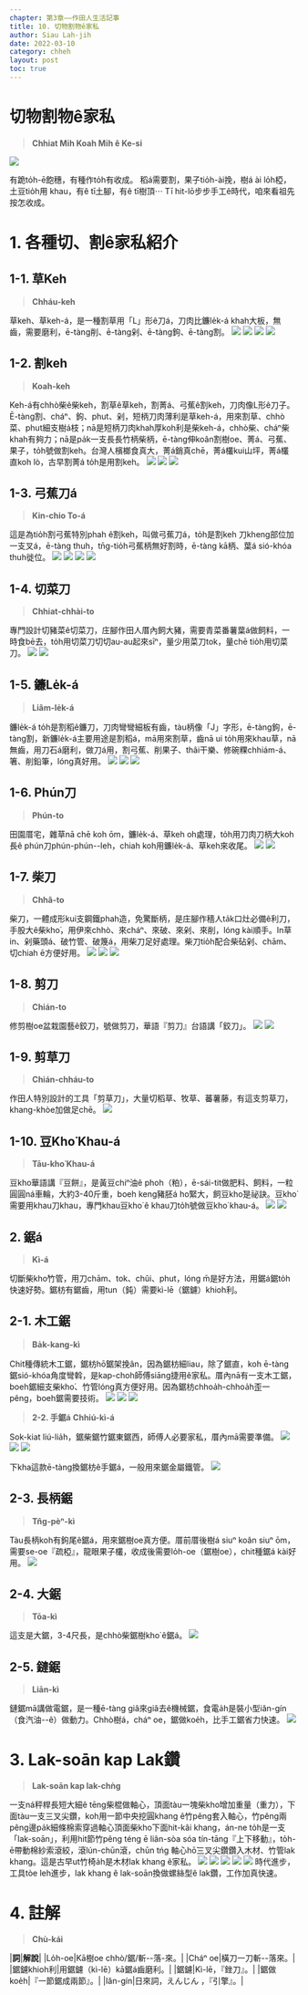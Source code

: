 ```yaml
---
chapter: 第3章——作田人生活記事
title: 10. 切物割物ê家私
author: Siau Lah-jih
date: 2022-03-10
category: chheh
layout: post
toc: true
---
```


# 切物割物ê家私
> **Chhiat Mi̍h Koah Mi̍h ê Ke-si**

![](../too5/08/8-3-6-4-1.大鋸.jpg)

有跪to̍h-ē飽穗，有種作to̍h有收成。
稻á需要割，果子tio̍h-ài挽，樹á ài lo̍h椏，土豆tio̍h用 khau，有ê tī土腳，有ê tī樹頂⋯
Tī hit-lō步步手工ê時代，咱來看祖先按怎收成。

# 1. 各種切、割ê家私紹介

## 1-1. 草Keh
> **Chháu-keh**

草keh、草keh-á，是一種割草用「L」形ê刀á，刀肉比鐮le̍k-á khah大板，無齒，需要磨利，ē-tàng削、ē-tàng剁、ē-tàng鉤、ē-tàng割。
![](../too5/08/8-3-1-1.草鍥仔.jpg)
![](../too5/08/8-3-1-2.草鍥仔.jpg)
![](../too5/08/8-3-1-3.草鍥仔.jpg)
![](../too5/08/8-3-1-4.草鍥仔.jpg)

## 1-2. 割keh
> **Koah-keh**

Keh-á有chhò柴ê柴keh，割草ê草keh，割菁á、弓蕉ê割keh，刀肉像L形ê刀子。Ē-tàng割、cháⁿ、鉤、phut、剁，短柄刀肉薄利是草keh-á，用來割草、chhò菜、phut細支樹á枝；nā是短柄刀肉khah厚koh利是柴keh-á，chhò柴、cháⁿ柴khah有夠力；nā是pa̍k一支長長竹柄柴柄，ē-tàng伸koân割樹oe、菁á、弓蕉、果子，to̍h號做割keh。台灣人檳榔食真大，菁á銷真chē，菁á欉kui山坪，菁á欉直koh lò，古早割菁á to̍h是用割keh。
![](../too5/08/8-3-2-1.割鍥.jpg) 
![](../too5/08/8-3-2-2.割鍥.jpg)
![](../too5/08/8-3-2-3.割鍥.jpg)

## 1-3. 弓蕉刀á
> **Kin-chio To-á**

這是為tio̍h割弓蕉特別phah ê割keh，叫做弓蕉刀á，to̍h是割keh 刀kheng部位加一支叉á，ē-tàng thuh，tn̄g-tio̍h弓蕉柄無好割時，ē-tàng kā柄、葉á sió-khóa thuh徙位。
![](../too5/08/8-3-3-1.弓蕉刀.jpg)
![](../too5/08/8-3-3-2.弓蕉刀.jpg)
![](../too5/08/8-3-3-3.弓蕉刀.jpg)
![](../too5/08/8-3-3-4.弓蕉刀.jpg)

## 1-4. 切菜刀
> **Chhiat-chhài-to**

專門設計切豬菜ê切菜刀，庄腳作田人厝內飼大豬，需要青菜番薯葉á做飼料，一時食bē去，to̍h用切菜刀切切au-au起來sīⁿ，量少用菜刀tok，量chē tio̍h用切菜刀。
![](../too5/08/8-3-5-1.切菜刀.jpg)
![](../too5/08/8-3-5-2.切菜刀竹塘.jpg)

## 1-5. 鐮Le̍k-á
> **Liâm-le̍k-á**

鐮le̍k-á to̍h是割稻ê鐮刀，刀肉彎彎細板有齒，tàu柄像「J」字形，ē-tàng鉤，ē-tàng割，新鐮le̍k-á主要用途是割稻á，mā用來割草，齒nā ui to̍h用來khau草，nā無齒，用刀石á磨利，做刀á用，割弓蕉、削果子、thâi干樂、修碗粿chhiám-á、箸、削鉛筆，lóng真好用。
![](../too5/08/8-3-7-1.鐮力仔.jpg)
![](../too5/08/8-3-7-2.鐮力仔.jpg)
![](../too5/08/8-3-7-3.鐮力仔.jpg)

## 1-6.  Phún刀
> **Phún-to**

田園厝宅，雜草nā chē koh ōm，鐮le̍k-á、草keh oh處理，to̍h用刀肉刀柄大koh長ê phún刀phún-phún--leh，chiah koh用鐮le̍k-á、草keh來收尾。
![](../too5/08/8-3-8-1.翸刀.jpg)
![](../too5/08/8-3-8-2.翸刀.jpg)

## 1-7.  柴刀
> **Chhâ-to**

柴刀，一體成形kui支鋼鐵phah造，免驚斷柄，是庄腳作穡人ta̍k口灶必備ê利刀，手股大ê柴kho͘，用伊來chhò、來cháⁿ、來破、來剁、來削，lóng kài順手。In草in、剁藥頭á、破竹管、破篾á，用柴刀足好處理。柴刀tio̍h配合柴砧剁、chām、切chiah ē方便好用。
![](../too5/08/8-3-9-1.柴刀.jpg) 
![](../too5/08/8-3-9-2.柴刀.jpg)
![](../too5/08/8-3-9-3.柴刀.jpg)

## 1-8. 剪刀
> **Chián-to**

修剪樹oe盆栽園藝ê鉸刀，號做剪刀，華語『剪刀』台語講「鉸刀」。
![](../too5/08/8-3-10-1.剪刀.jpg)
![](../too5/08/8-3-10-2.剪刀.jpg)

## 1-9. 剪草刀
> **Chián-chháu-to**

作田人特別設計的工具「剪草刀」，大量切稻草、牧草、蕃薯藤，有這支剪草刀，khang-khòe加做足chē。
![](../too5/08/8-3-11-1.剪草刀.jpg)

## 1-10. 豆Kho͘ Khau-á
> **Tāu-kho͘ Khau-á**

豆kho͘華語講『豆餅』，是黃豆chiⁿ油ê phoh（粕），ē-sái-tit做肥料、飼料，一粒圓圓ná車輪，大約3-40斤重，boeh keng豬胚á ho͘緊大，飼豆kho͘是祕訣。豆kho͘需要用khau刀khau，專門khau豆kho͘ ê khau刀to̍h號做豆kho͘ khau-á。
![](../too5/08/8-3-12-1.豆箍剾刀.jpg) 
![](../too5/08/8-3-12-2.豆箍剾刀.jpg)

## 2. 鋸á
> **Kì-á**

切斷柴kho͘竹管，用刀chām、tok、chûi、phut，lóng m̄是好方法，用鋸á鋸to̍h快速好勢。鋸枋有鋸齒，用tun（鈍）需要kì-lē（鋸鑢）khioh利。

## 2-1. 木工鋸
> **Ba̍k-kang-kì**

Chit種傳統木工鋸，鋸枋hō͘鋸架挽ân，因為鋸枋細liau，除了鋸直，koh ē-tàng鋸sió-khóa角度彎斡，是kap-choh師傅siāng捷用ê家私。厝內nā有一支木工鋸，boeh鋸細支柴kho͘、竹管lóng真方便好用。因為鋸枋chhoa̍h-chhoa̍h歪一pêng，boeh鋸需要技術。
![](../too5/08/8-3-6-1-1.木工鋸.jpg)
![](../too5/08/8-3-6-1-2.木工鋸.jpg)
![](../too5/08/8-3-6-1-3.手鋸仔原住民.jpg)

> **2-2. 手鋸á**
> **Chhiú-kì-á**

Sok-kiat liú-lia̍h，鋸柴鋸竹鋸東鋸西，師傅人必要家私，厝內mā需要準備。
![](../too5/08/8-3-6-2-1.手鋸仔.jpg) 
![](../too5/08/8-3-6-2-2.手鋸仔.jpg)
![](../too5/08/8-3-6-2-3.手鋸仔.jpg)

下kha這款ē-tàng換鋸枋ê手鋸á，一般用來鋸金屬鐵管。
![](../too5/08/8-3-6-2-4.手鋸仔.jpg)


## 2-3. 長柄鋸
> **Tn̂g-pèⁿ-kì**

Tàu長柄koh有鉤尾ê鋸á，用來鋸樹oe真方便。厝前厝後樹á siuⁿ koân siuⁿ ōm，需要se-oe『疏椏』，龍眼果子欉，收成後需要lo̍h-oe（鋸樹oe），chit種鋸á kài好用。
![](../too5/08/8-3-6-3-1.長柄鋸.jpg)

## 2-4. 大鋸
> **Tōa-kì**

這支是大鋸，3-4尺長，是chhò柴鋸樹kho͘ ê鋸á。
![](../too5/08/8-3-6-4-1.大鋸.jpg)

## 2-5. 鏈鋸
> **Liān-kì**

鏈鋸mā講做電鋸，是一種ē-tàng giâ來giâ去ê機械鋸，食電a̍h是裝小型iăn-gín（食汽油--ê）做動力。Chhò樹á，cháⁿ oe，鋸做koe̍h，比手工鋸省力快速。
![](../too5/08/8-3-6-5-1.鏈鋸.jpg)

# 3. Lak-soān kap Lak鑽
> **Lak-soān kap lak-chǹg**

一支ná秤桿長短大細ê tēng柴棍做軸心，頂面tàu一塊柴kho͘增加重量（重力），下面tàu一支三叉尖鑽，koh用一節中央挖圓khang ê竹pêng套入軸心，竹pêng兩pêng邊pa̍k細條棉索穿過軸心頂面柴kho͘下面hit-kâi khang，án-ne to̍h是一支「lak-soān」，利用hit節竹pêng téng ē liân-sòa sóa tín-tāng『上下移動』，to̍h-ē帶動棉紗索滾絞，滾lún-chūn滾，chūn tńg 軸心hō͘三叉尖鑽鑽入木材、竹管lak khang。這是古早ut竹椅a̍h是木材lak khang ê家私。
![](../too5/08/8-3-13-1.轆鏇.jpg)
![](../too5/08/8-3-13-2.轆鏇原住民.jpg)
![](../too5/08/8-3-13-3.轆鏇.jpg)
![](../too5/08/8-3-13-4.轆鏇.jpg)
![](../too5/08/8-3-13-5.轆鏇.jpg)
時代進步，工具tòe leh進步，lak khang ê lak-soān換做螺絲型ê lak鑽，工作加真快速。

# 4. 註解
> **Chù-kái**

|**詞**|**解說**|
|Lo̍h-oe|Kā樹oe chhò/鋸/斬--落-來。|
|Cháⁿ oe|橫刀一刀斬--落來。|
|鋸鑢khioh利|用鋸鑢（kì-lē）kā鋸á齒磨利。|
|鋸鑢|Kì-lē，『銼刀』。|
|鋸做koe̍h|『一節鋸成兩節』。|
|Iăn-gín|日來詞，えんじん ，『引擎』。|
